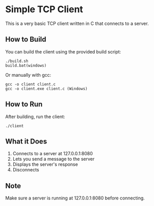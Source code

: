 # Simple TCP Client

This is a very basic TCP client written in C that connects to a server.

## How to Build

You can build the client using the provided build script:

```
./build.sh
build.bat(windows)
```

Or manually with gcc:

```
gcc -o client client.c
gcc -o client.exe client.c (Windows)
```

## How to Run

After building, run the client:

```
./client
```

## What it Does

1. Connects to a server at 127.0.0.1:8080
2. Lets you send a message to the server
3. Displays the server's response
4. Disconnects

## Note

Make sure a server is running at 127.0.0.1:8080 before connecting.
```

